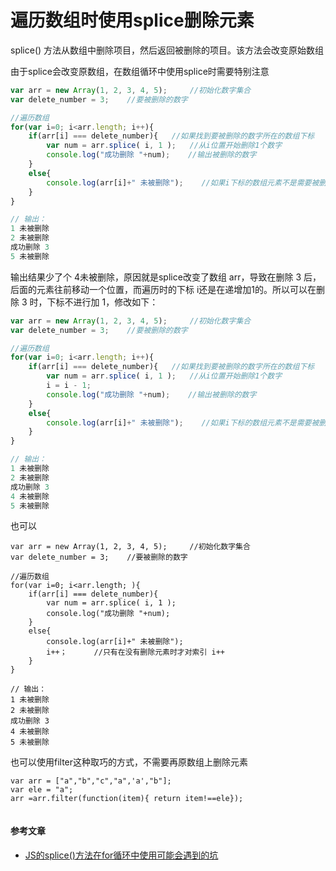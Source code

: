 # 遍历数组时使用splice删除元素

splice\(\) 方法从数组中删除项目，然后返回被删除的项目。该方法会改变原始数组

由于splice会改变原数组，在数组循环中使用splice时需要特别注意

```js
var arr = new Array(1, 2, 3, 4, 5);     //初始化数字集合
var delete_number = 3;    //要被删除的数字

//遍历数组
for(var i=0; i<arr.length; i++){
    if(arr[i] === delete_number){   //如果找到要被删除的数字所在的数组下标
        var num = arr.splice( i, 1 );   //从i位置开始删除1个数字
        console.log("成功删除 "+num);    //输出被删除的数字
    }
    else{
        console.log(arr[i]+" 未被删除");    //如果i下标的数组元素不是需要被删除的数字，就输出数字
    }
}

// 输出：
1 未被删除
2 未被删除
成功删除 3
5 未被删除
```

输出结果少了个 4未被删除，原因就是splice改变了数组 arr，导致在删除 3 后，后面的元素往前移动一个位置，而遍历时的下标 i还是在递增加1的。所以可以在删除 3 时，下标不进行加 1，修改如下：

```js
var arr = new Array(1, 2, 3, 4, 5);     //初始化数字集合
var delete_number = 3;    //要被删除的数字

//遍历数组
for(var i=0; i<arr.length; i++){
    if(arr[i] === delete_number){   //如果找到要被删除的数字所在的数组下标
        var num = arr.splice( i, 1 );   //从i位置开始删除1个数字
        i = i - 1;
        console.log("成功删除 "+num);    //输出被删除的数字
    }
    else{
        console.log(arr[i]+" 未被删除");    //如果i下标的数组元素不是需要被删除的数字，就输出数字
    }
}

// 输出：
1 未被删除
2 未被删除
成功删除 3
4 未被删除
5 未被删除
```

也可以

```
var arr = new Array(1, 2, 3, 4, 5);     //初始化数字集合
var delete_number = 3;    //要被删除的数字

//遍历数组
for(var i=0; i<arr.length; ){
    if(arr[i] === delete_number){   
        var num = arr.splice( i, 1 );   
        console.log("成功删除 "+num);    
    }
    else{
        console.log(arr[i]+" 未被删除");   
        i++；      //只有在没有删除元素时才对索引 i++
    }
}

// 输出：
1 未被删除
2 未被删除
成功删除 3
4 未被删除
5 未被删除
```

也可以使用filter这种取巧的方式，不需要再原数组上删除元素

```
var arr = ["a","b","c","a",'a',"b"];
var ele = "a";
arr =arr.filter(function(item){ return item!==ele});


```

#### 参考文章

* [JS的splice\(\)方法在for循环中使用可能会遇到的坑](https://blog.csdn.net/a727911438/article/details/55224532)



